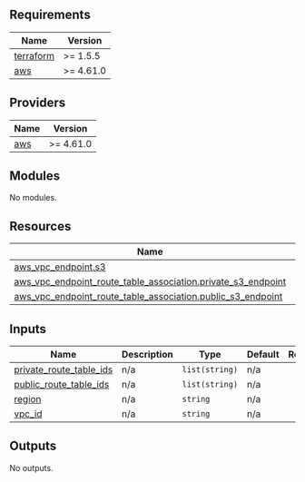 <!-- BEGIN_TF_DOCS -->
## Requirements

| Name | Version |
|------|---------|
| <a name="requirement_terraform"></a> [terraform](#requirement\_terraform) | >= 1.5.5 |
| <a name="requirement_aws"></a> [aws](#requirement\_aws) | >= 4.61.0 |

## Providers

| Name | Version |
|------|---------|
| <a name="provider_aws"></a> [aws](#provider\_aws) | >= 4.61.0 |

## Modules

No modules.

## Resources

| Name | Type |
|------|------|
| [aws_vpc_endpoint.s3](https://registry.terraform.io/providers/hashicorp/aws/latest/docs/resources/vpc_endpoint) | resource |
| [aws_vpc_endpoint_route_table_association.private_s3_endpoint](https://registry.terraform.io/providers/hashicorp/aws/latest/docs/resources/vpc_endpoint_route_table_association) | resource |
| [aws_vpc_endpoint_route_table_association.public_s3_endpoint](https://registry.terraform.io/providers/hashicorp/aws/latest/docs/resources/vpc_endpoint_route_table_association) | resource |

## Inputs

| Name | Description | Type | Default | Required |
|------|-------------|------|---------|:--------:|
| <a name="input_private_route_table_ids"></a> [private\_route\_table\_ids](#input\_private\_route\_table\_ids) | n/a | `list(string)` | n/a | yes |
| <a name="input_public_route_table_ids"></a> [public\_route\_table\_ids](#input\_public\_route\_table\_ids) | n/a | `list(string)` | n/a | yes |
| <a name="input_region"></a> [region](#input\_region) | n/a | `string` | n/a | yes |
| <a name="input_vpc_id"></a> [vpc\_id](#input\_vpc\_id) | n/a | `string` | n/a | yes |

## Outputs

No outputs.
<!-- END_TF_DOCS -->
